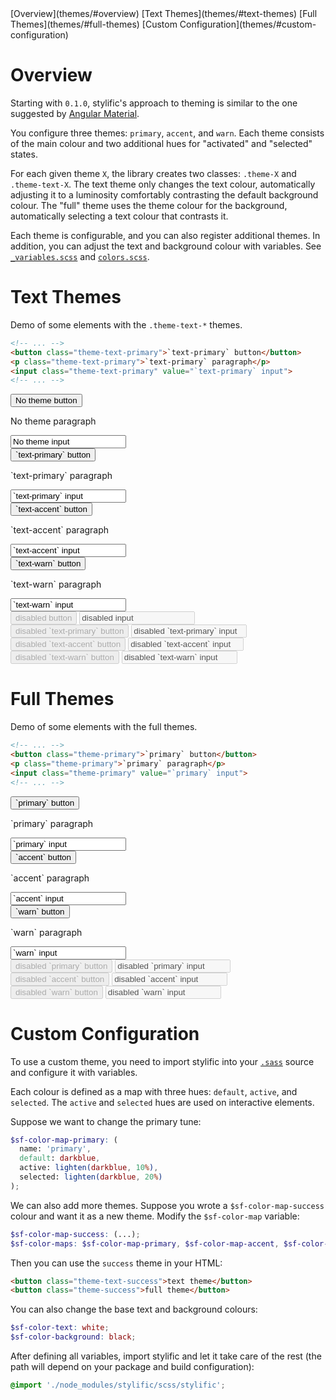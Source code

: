 <!-- TOC -->
<div class="sf-collapse doc-toc theme-text-accent">
  <label class="active theme-accent"></label>
  <div class="sf-collapse-body">
    [Overview](themes/#overview)
    [Text Themes](themes/#text-themes)
    [Full Themes](themes/#full-themes)
    [Custom Configuration](themes/#custom-configuration)
  </div>
</div>

# Overview

Starting with `0.1.0`, stylific's approach to theming is similar to the one
suggested by [Angular
Material](https://material.angularjs.org/latest/#/layout/container).

You configure three themes: `primary`, `accent`, and `warn`. Each theme consists
of the main colour and two additional hues for "activated" and "selected"
states.

For each given theme `X`, the library creates two classes: `.theme-X` and
`.theme-text-X`. The text theme only changes the text colour, automatically
adjusting it to a luminosity comfortably contrasting the default background
colour. The "full" theme uses the theme colour for the background, automatically
selecting a text colour that contrasts it.

Each theme is configurable, and you can also register additional themes. In
addition, you can adjust the text and background colour with variables. See
[`_variables.scss`](https://github.com/Mitranim/stylific/tree/master/scss/_variables.scss)
and
[`colors.scss`](https://github.com/Mitranim/stylific/tree/master/scss/colors.scss).

# Text Themes

Demo of some elements with the `.theme-text-*` themes.

```html
<!-- ... -->
<button class="theme-text-primary">`text-primary` button</button>
<p class="theme-text-primary">`text-primary` paragraph</p>
<input class="theme-text-primary" value="`text-primary` input">
<!-- ... -->
```

<div class="doc-demo block space-out">
  <div class="docs-layout-spaced">
    <button>No theme button</button>
    <p>No theme paragraph</p>
    <input value="No theme input">
  </div>
  <div class="docs-layout-spaced">
    <button class="theme-text-primary">`text-primary` button</button>
    <p class="theme-text-primary">`text-primary` paragraph</p>
    <input class="theme-text-primary" value="`text-primary` input">
  </div>
  <div class="docs-layout-spaced">
    <button class="theme-text-accent">`text-accent` button</button>
    <p class="theme-text-accent">`text-accent` paragraph</p>
    <input class="theme-text-accent" value="`text-accent` input">
  </div>
  <div class="docs-layout-spaced">
    <button class="theme-text-warn">`text-warn` button</button>
    <p class="theme-text-warn">`text-warn` paragraph</p>
    <input class="theme-text-warn" value="`text-warn` input">
  </div>
  <div class="docs-layout-spaced">
    <button disabled>disabled button</button>
    <input disabled value="disabled input">
  </div>
  <div class="docs-layout-spaced">
    <button disabled class="theme-text-primary">disabled `text-primary` button</button>
    <input disabled class="theme-text-primary" value="disabled `text-primary` input">
  </div>
  <div class="docs-layout-spaced">
    <button disabled class="theme-text-accent">disabled `text-accent` button</button>
    <input disabled class="theme-text-accent" value="disabled `text-accent` input">
  </div>
  <div class="docs-layout-spaced">
    <button disabled class="theme-text-warn">disabled `text-warn` button</button>
    <input disabled class="theme-text-warn" value="disabled `text-warn` input">
  </div>
</div>

# Full Themes

Demo of some elements with the full themes.

```html
<!-- ... -->
<button class="theme-primary">`primary` button</button>
<p class="theme-primary">`primary` paragraph</p>
<input class="theme-primary" value="`primary` input">
<!-- ... -->
```

<div class="doc-demo block space-out">
  <div class="docs-layout-spaced">
    <button class="theme-primary">`primary` button</button>
    <p class="theme-primary">`primary` paragraph</p>
    <input class="theme-primary" value="`primary` input">
  </div>
  <div class="docs-layout-spaced">
    <button class="theme-accent">`accent` button</button>
    <p class="theme-accent">`accent` paragraph</p>
    <input class="theme-accent" value="`accent` input">
  </div>
  <div class="docs-layout-spaced">
    <button class="theme-warn">`warn` button</button>
    <p class="theme-warn">`warn` paragraph</p>
    <input class="theme-warn" value="`warn` input">
  </div>
  <div class="docs-layout-spaced">
    <button disabled class="theme-primary">disabled `primary` button</button>
    <input disabled class="theme-primary" value="disabled `primary` input">
  </div>
  <div class="docs-layout-spaced">
    <button disabled class="theme-accent">disabled `accent` button</button>
    <input disabled class="theme-accent" value="disabled `accent` input">
  </div>
  <div class="docs-layout-spaced">
    <button disabled class="theme-warn">disabled `warn` button</button>
    <input disabled class="theme-warn" value="disabled `warn` input">
  </div>
</div>

# Custom Configuration

To use a custom theme, you need to import stylific into your
[`.sass`](http://sass-lang.com) source and configure it with variables.

Each colour is defined as a map with three hues: `default`, `active`, and
`selected`. The `active` and `selected` hues are used on interactive elements.

Suppose we want to change the primary tune:

```scss
$sf-color-map-primary: (
  name: 'primary',
  default: darkblue,
  active: lighten(darkblue, 10%),
  selected: lighten(darkblue, 20%)
);
```

We can also add more themes. Suppose you wrote a `$sf-color-map-success` colour
and want it as a new theme. Modify the `$sf-color-map` variable:

```scss
$sf-color-map-success: (...);
$sf-color-maps: $sf-color-map-primary, $sf-color-map-accent, $sf-color-map-warn, $sf-color-map-success;
```

Then you can use the `success` theme in your HTML:

```html
<button class="theme-text-success">text theme</button>
<button class="theme-success">full theme</button>
```

You can also change the base text and background colours:

```scss
$sf-color-text: white;
$sf-color-background: black;
```

After defining all variables, import stylific and let it take care of the rest
(the path will depend on your package and build configuration):

```scss
@import './node_modules/stylific/scss/stylific';
```
